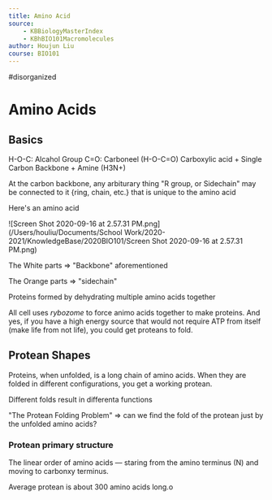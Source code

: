 ```yaml
---
title: Amino Acid
source: 
    - KBBiologyMasterIndex
    - KBhBIO101Macromolecules
author: Houjun Liu
course: BIO101
---
```


#disorganized

# Amino Acids

## Basics
H-O-C: Alcahol Group
C=O: Carboneel
(H-O-C=O) Carboxylic acid + Single Carbon Backbone +  Amine (H3N+)

At the carbon backbone, any arbiturary thing "R group, or Sidechain" may be connected to it {ring, chain, etc.} that is unique to the amino acid

Here's an amino acid

![Screen Shot 2020-09-16 at 2.57.31 PM.png](/Users/houliu/Documents/School Work/2020-2021/KnowledgeBase/2020BIO101/Screen Shot 2020-09-16 at 2.57.31 PM.png)

The White parts => "Backbone" aforementioned

The Orange parts => "sidechain"


Proteins formed by dehydrating multiple amino acids together

All cell uses _rybozome_ to force animo acids together to make proteins. And yes, if you have a high energy source that would not require ATP from itself (make life from not life), you could get proteans to fold.

## Protean Shapes

Proteins, when unfolded, is a long chain of amino acids. When they are folded in different configurations, you get a working protean.

Different folds result in differenta functions

"The Protean Folding Problem" => can we find the fold of the protean just by the unfolded amino acids?

### Protean primary structure

The linear order of amino acids — staring from the amino terminus (N) and moving to carbonxy terminus.

Average protean is about 300 amino acids long.o

